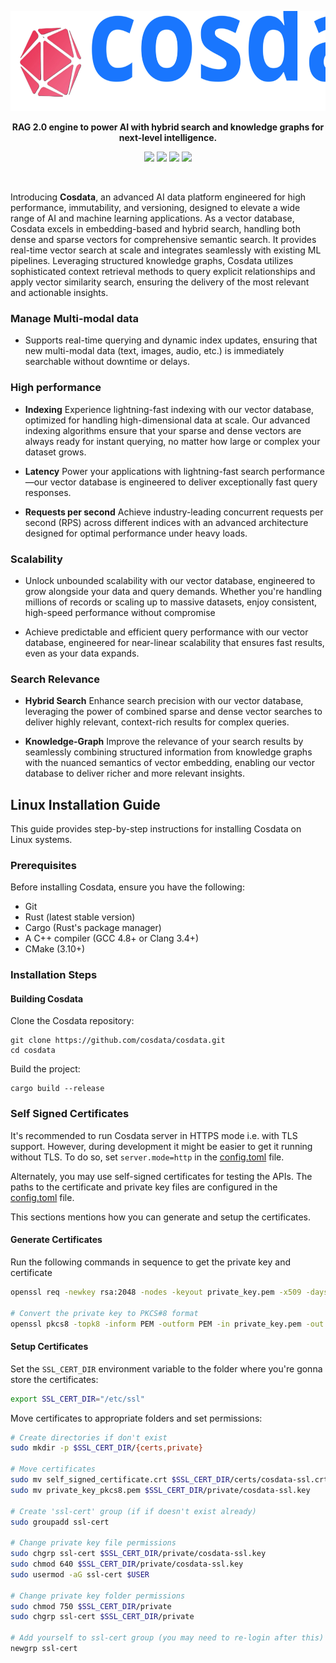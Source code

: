 <p align="center">
  <img height="160" src="org/logo.svg" alt="Cosdata">
</p>

<p align="center">
    <b>RAG 2.0 engine to power AI with hybrid search and knowledge graphs for next-level intelligence.</b>
</p>
<p align="center">
  <a href="https://github.com/cosdata/cosdata/actions"><img src="https://flat.badgen.net/badge/build/passing/green"></a>
  <a href="https://github.com/cosdata/cosdata/blob/master/LICENSE"><img src="https://flat.badgen.net/static/license/Apache-2.0"></a>
  <a href="https://www.rust-lang.org/"><img src="https://flat.badgen.net/badge/language/%F0%9F%A6%80%20Rust/yellow"></a>
  <a href="https://discord.gg/WbSbXYWvta"><img src="https://flat.badgen.net/discord/members/WbSbXYWvta?icon=discord"></a>
</p>
</br>
<p></p>

Introducing **Cosdata**, an advanced AI data platform engineered for high performance, immutability, and versioning, designed to elevate a wide range of AI and machine learning applications. As a vector database, Cosdata excels in embedding-based and hybrid search, handling both dense and sparse vectors for comprehensive semantic search. It provides real-time vector search at scale and integrates seamlessly with existing ML pipelines. Leveraging structured knowledge graphs, Cosdata utilizes sophisticated context retrieval methods to query explicit relationships and apply vector similarity search, ensuring the delivery of the most relevant and actionable insights.

### Manage Multi-modal data

- Supports real-time querying and dynamic index updates, ensuring that new multi-modal data (text, images, audio, etc.) is immediately searchable without downtime or delays.

### High performance

- **Indexing** Experience lightning-fast indexing with our vector database, optimized for handling high-dimensional data at scale. Our advanced indexing algorithms ensure that your sparse and dense vectors are always ready for instant querying, no matter how large or complex your dataset grows.

- **Latency** Power your applications with lightning-fast search performance—our vector database is engineered to deliver exceptionally fast query responses.

- **Requests per second** Achieve industry-leading concurrent requests per second (RPS) across different indices with an advanced architecture designed for optimal performance under heavy loads.

### Scalability

- Unlock unbounded scalability with our vector database, engineered to grow alongside your data and query demands. Whether you're handling millions of records or scaling up to massive datasets, enjoy consistent, high-speed performance without compromise
  
- Achieve predictable and efficient query performance with our vector database, engineered for near-linear scalability that ensures fast results, even as your data expands.

### Search Relevance

- **Hybrid Search** Enhance search precision with our vector database, leveraging the power of combined sparse and dense vector searches to deliver highly relevant, context-rich results for complex queries.

- **Knowledge-Graph** Improve the relevance of your search results by seamlessly combining structured information from knowledge graphs with the nuanced semantics of vector embedding, enabling our vector database to deliver richer and more relevant insights.
  
## Linux Installation Guide

This guide provides step-by-step instructions for installing Cosdata on Linux systems.

### Prerequisites

Before installing Cosdata, ensure you have the following:

- Git
- Rust (latest stable version)
- Cargo (Rust's package manager)
- A C++ compiler (GCC 4.8+ or Clang 3.4+)
- CMake (3.10+)

### Installation Steps

#### Building Cosdata

Clone the Cosdata repository:

```
git clone https://github.com/cosdata/cosdata.git
cd cosdata
```

Build the project:

```
cargo build --release
```

### Self Signed Certificates

It's recommended to run Cosdata server in HTTPS mode i.e. with TLS
support. However, during development it might be easier to get it
running without TLS. To do so, set `server.mode=http` in the
[config.toml](config.toml) file.

Alternately, you may use self-signed certificates for testing the
APIs. The paths to the certificate and private key files are
configured in the [config.toml](config.toml) file.

This sections mentions how you can generate and setup the
certificates.

#### Generate Certificates

Run the following commands in sequence to get the private key and certificate

```bash
openssl req -newkey rsa:2048 -nodes -keyout private_key.pem -x509 -days 365 -out self_signed_certificate.crt

# Convert the private key to PKCS#8 format
openssl pkcs8 -topk8 -inform PEM -outform PEM -in private_key.pem -out private_key_pkcs8.pem -nocrypt
```

#### Setup Certificates

Set the `SSL_CERT_DIR` environment variable to the folder where you're gonna store the certificates:

```bash
export SSL_CERT_DIR="/etc/ssl"
```

Move certificates to appropriate folders and set permissions:

```bash
# Create directories if don't exist
sudo mkdir -p $SSL_CERT_DIR/{certs,private}

# Move certificates
sudo mv self_signed_certificate.crt $SSL_CERT_DIR/certs/cosdata-ssl.crt
sudo mv private_key_pkcs8.pem $SSL_CERT_DIR/private/cosdata-ssl.key

# Create 'ssl-cert' group (if if doesn't exist already)
sudo groupadd ssl-cert

# Change private key file permissions
sudo chgrp ssl-cert $SSL_CERT_DIR/private/cosdata-ssl.key
sudo chmod 640 $SSL_CERT_DIR/private/cosdata-ssl.key
sudo usermod -aG ssl-cert $USER

# Change private key folder permissions
sudo chmod 750 $SSL_CERT_DIR/private
sudo chgrp ssl-cert $SSL_CERT_DIR/private

# Add yourself to ssl-cert group (you may need to re-login after this)
newgrp ssl-cert
```
